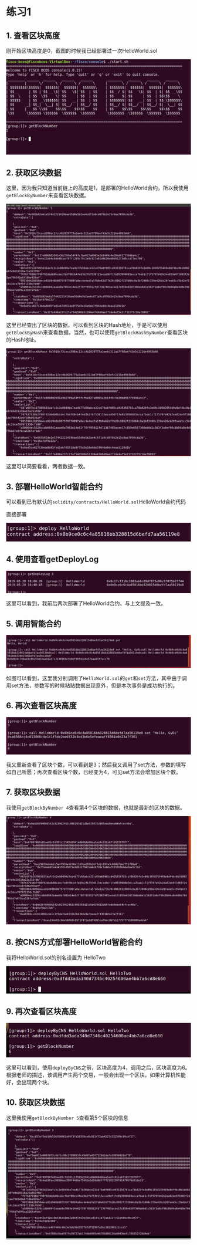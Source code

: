 # 练习1



## 1. 查看区块高度

刚开始区块高度是0，截图的时候我已经部署过一次HelloWorld.sol

![](./assets/Snipaste_2019-05-28_16-28-58.png)



## 2. 获取区块数据

这里，因为我只知道当前链上的高度是1，是部署的HelloWorld合约，所以我使用`getBlockByNumber`来查看区块数据。

![](./assets/Snipaste_2019-05-28_16-33-49.png)



这里已经查出了区块的数据，可以看到区块的Hash地址，于是可以使用`getBlockByHash`来查看数据，当然，也可以使用`getBlockHashByNumber`查看区块的Hash地址。

![](./assets/Snipaste_2019-05-28_16-39-04.png)

这里可以简要看看，两者数据一致。



## 3. 部署HelloWorld智能合约

可以看到已有默认的`solidity/contracts/HelloWorld.sol`HelloWorld合约代码

直接部署

![](./assets/Snipaste_2019-05-28_16-40-53.png)



## 4. 使用查看getDeployLog

![](./assets/Snipaste_2019-05-28_16-44-28.png)

这里可以看到，我前后两次部署了HelloWorld合约，与上文提及一致。



## 5. 调用智能合约

![](./assets/Snipaste_2019-05-28_16-48-03.png)

如图可以看到，这里我分别调用了`HelloWorld.sol`的`get`和`set`方法，其中由于调用set方法，参数写的时候粘贴数据出现意外，但是本次事务是成功执行的。



## 6. 再次查看区块高度

![](./assets/Snipaste_2019-05-28_16-51-28.png)

我又重新查看了区块个数，可以看到是3；然后我又调用了set方法，参数的填写如自己所愿；再次查看区块个数，已经变为4，可见set方法会增加区块个数。



## 7. 获取区块数据

我使用`getBlockByNumber 4`查看第4个区块的数据，也就是最新的区块的数据。

![](./assets/Snipaste_2019-05-28_16-56-36.png)



## 8. 按CNS方式部署HelloWorld智能合约

我将HelloWorld.sol的别名设置为 HelloTwo

![](./assets/Snipaste_2019-05-28_16-58-33.png)



## 9. 再次查看区块高度

![](./assets/Snipaste_2019-05-28_17-01-57.png)

这里可以看到，使用`deployByCNS`之前，区块高度为4，调用之后，区块高度为6。根据老师的描述，该调用产生两个交易，一般会出现一个区块，如果计算机性能好，会出现两个块。



## 10. 获取区块数据

这里我使用`getBlockByNumber 5`查看第5个区块的信息

![](./assets/Snipaste_2019-05-28_17-04-34.png)



